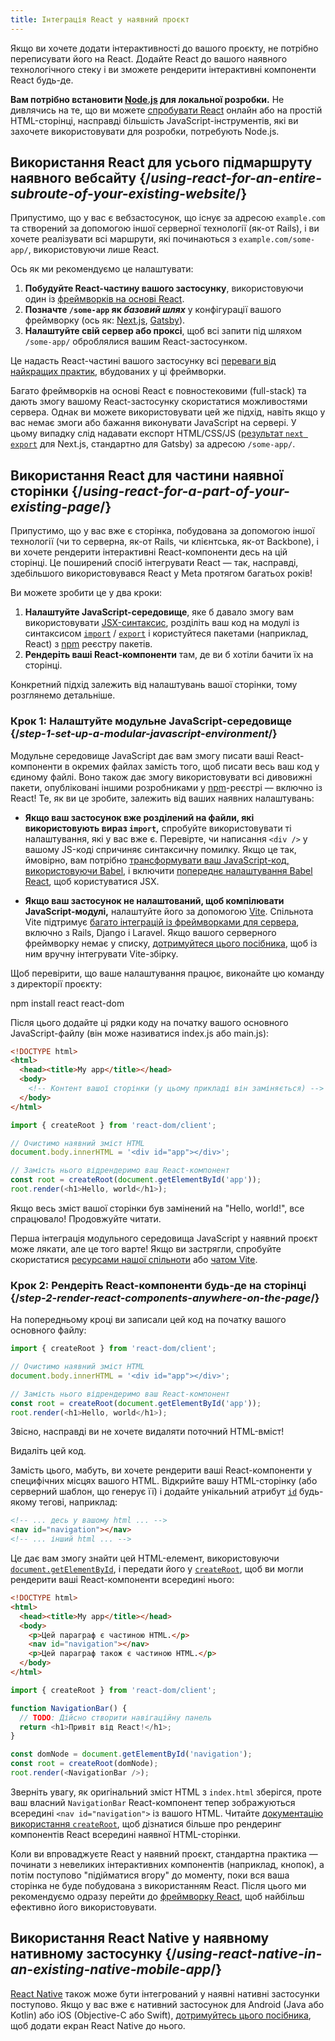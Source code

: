```yaml
---
title: Інтеграція React у наявний проєкт
---
```


<Intro>

Якщо ви хочете додати інтерактивності до вашого проєкту, не потрібно переписувати його на React. Додайте React до вашого наявного технологічного стеку і ви зможете рендерити інтерактивні компоненти React будь-де.

</Intro>

<Note>

**Вам потрібно встановити [Node.js](https://nodejs.org/en/) для локальної розробки.** Не дивлячись на те, що ви можете [спробувати React](/learn/installation#try-react) онлайн або на простій HTML-сторінці, насправді більшість JavaScript-інструментів, які ви захочете використовувати для розробки, потребують Node.js.

</Note>

## Використання React для усього підмаршруту наявного вебсайту {/*using-react-for-an-entire-subroute-of-your-existing-website*/}

Припустимо, що у вас є вебзастосунок, що існує за адресою `example.com` та створений за допомогою іншої серверної технології (як-от Rails), і ви хочете реалізувати всі маршрути, які починаються з `example.com/some-app/`, використовуючи лише React.

Ось як ми рекомендуємо це налаштувати:

1. **Побудуйте React-частину вашого застосунку**, використовуючи один із [фреймворків на основі React](/learn/start-a-new-react-project).
2. **Позначте `/some-app` як *базовий шлях*** у конфігурації вашого фреймворку (ось як: [Next.js](https://nextjs.org/docs/app/api-reference/config/next-config-js/basePath), [Gatsby](https://www.gatsbyjs.com/docs/how-to/previews-deploys-hosting/path-prefix/)).
3. **Налаштуйте свій сервер або проксі**, щоб всі запити під шляхом `/some-app/` оброблялися вашим React-застосунком.

Це надасть React-частині вашого застосунку всі [переваги від найкращих практик](/learn/start-a-new-react-project#can-i-use-react-without-a-framework), вбудованих у ці фреймворки.

Багато фреймворків на основі React є повностековими (full-stack) та дають змогу вашому React-застосунку скористатися можливостями сервера. Однак ви можете використовувати цей же підхід, навіть якщо у вас немає змоги або бажання виконувати JavaScript на сервері. У цьому випадку слід надавати експорт HTML/CSS/JS ([результат `next export`](https://nextjs.org/docs/advanced-features/static-html-export) для Next.js, стандартно для Gatsby) за адресою `/some-app/`.

## Використання React для частини наявної сторінки {/*using-react-for-a-part-of-your-existing-page*/}

Припустимо, що у вас вже є сторінка, побудована за допомогою іншої технології (чи то серверна, як-от Rails, чи клієнтська, як-от Backbone), і ви хочете рендерити інтерактивні React-компоненти десь на цій сторінці. Це поширений спосіб інтегрувати React — так, насправді, здебільшого використовувався React у Meta протягом багатьох років!

Ви можете зробити це у два кроки:

1. **Налаштуйте JavaScript-середовище**, яке б давало змогу вам використовувати [JSX-синтаксис](/learn/writing-markup-with-jsx), розділіть ваш код на модулі із синтаксисом [`import`](https://webdoky.org/uk/docs/Web/JavaScript/Reference/Statements/import) / [`export`](https://developer.mozilla.org/en-US/docs/Web/JavaScript/Reference/Statements/export) і користуйтеся пакетами (наприклад, React) з [npm](https://www.npmjs.com/) реєстру пакетів.
2. **Рендеріть ваші React-компоненти** там, де ви б хотіли бачити їх на сторінці.

Конкретний підхід залежить від налаштувань вашої сторінки, тому розглянемо детальніше.

### Крок 1: Налаштуйте модульне JavaScript-середовище {/*step-1-set-up-a-modular-javascript-environment*/}

Модульне середовище JavaScript дає вам змогу писати ваші React-компоненти в окремих файлах замість того, щоб писати весь ваш код у єдиному файлі. Воно також дає змогу використовувати всі дивовижні пакети, опубліковані іншими розробниками у [npm](https://www.npmjs.com/)-реєстрі — включно із React! Те, як ви це зробите, залежить від ваших наявних налаштувань:

* **Якщо ваш застосунок вже розділений на файли, які використовують вираз `import`,** спробуйте використовувати ті налаштування, які у вас вже є. Перевірте, чи написання `<div />` у вашому JS-коді спричиняє синтаксичну помилку. Якщо це так, ймовірно, вам потрібно [трансформувати ваш JavaScript-код, використовуючи Babel](https://babeljs.io/setup), і включити [попереднє налаштування Babel React](https://babeljs.io/docs/babel-preset-react), щоб користуватися JSX.

* **Якщо ваш застосунок не налаштований, щоб компілювати JavaScript-модулі,** налаштуйте його за допомогою [Vite](https://vitejs.dev/). Спільнота Vite підтримує [багато інтеграцій із фреймворками для сервера](https://github.com/vitejs/awesome-vite#integrations-with-backends), включно з Rails, Django і Laravel. Якщо вашого серверного фреймворку немає у списку, [дотримуйтеся цього посібника](https://vitejs.dev/guide/backend-integration.html), щоб із ним вручну інтегрувати Vite-збірку.

Щоб перевірити, що ваше налаштування працює, виконайте цю команду з директорії проєкту:

<TerminalBlock>
npm install react react-dom
</TerminalBlock>

Після цього додайте ці рядки коду на початку вашого основного JavaScript-файлу (він може називатися index.js або main.js):

<Sandpack>

```html index.html hidden
<!DOCTYPE html>
<html>
  <head><title>My app</title></head>
  <body>
    <!-- Контент вашої сторінки (у цьому прикладі він заміняється) -->
  </body>
</html>
```

```js src/index.js active
import { createRoot } from 'react-dom/client';

// Очистимо наявний зміст HTML
document.body.innerHTML = '<div id="app"></div>';

// Замість нього відрендеримо ваш React-компонент
const root = createRoot(document.getElementById('app'));
root.render(<h1>Hello, world</h1>);
```

</Sandpack>

Якщо весь зміст вашої сторінки був замінений на "Hello, world!", все спрацювало! Продовжуйте читати.

<Note>

Перша інтеграція модульного середовища JavaScript у наявний проєкт може лякати, але це того варте! Якщо ви застрягли, спробуйте скористатися [ресурсами нашої спільноти](/community) або [чатом Vite](https://chat.vitejs.dev/).

</Note>

### Крок 2: Рендеріть React-компоненти будь-де на сторінці {/*step-2-render-react-components-anywhere-on-the-page*/}

На попередньому кроці ви записали цей код на початку вашого основного файлу:

```js
import { createRoot } from 'react-dom/client';

// Очистимо наявний зміст HTML
document.body.innerHTML = '<div id="app"></div>';

// Замість нього відрендеримо ваш React-компонент
const root = createRoot(document.getElementById('app'));
root.render(<h1>Hello, world</h1>);
```

Звісно, насправді ви не хочете видаляти поточний HTML-вміст!

Видаліть цей код.

Замість цього, мабуть, ви хочете рендерити ваші React-компоненти у специфічних місцях вашого HTML. Відкрийте вашу HTML-сторінку (або серверний шаблон, що генерує її) і додайте унікальний атрибут [`id`](https://developer.mozilla.org/en-US/docs/Web/HTML/Global_attributes/id) будь-якому тегові, наприклад:

```html
<!-- ... десь у вашому html ... -->
<nav id="navigation"></nav>
<!-- ... інший html ... -->
```

Це дає вам змогу знайти цей HTML-елемент, використовуючи [`document.getElementById`](https://developer.mozilla.org/en-US/docs/Web/API/Document/getElementById), і передати його у [`createRoot`](/reference/react-dom/client/createRoot), щоб ви могли рендерити ваші React-компоненти всередині нього:

<Sandpack>

```html index.html
<!DOCTYPE html>
<html>
  <head><title>My app</title></head>
  <body>
    <p>Цей параграф є частиною HTML.</p>
    <nav id="navigation"></nav>
    <p>Цей параграф також є частиною HTML.</p>
  </body>
</html>
```

```js src/index.js active
import { createRoot } from 'react-dom/client';

function NavigationBar() {
  // TODO: Дійсно створити навігаційну панель
  return <h1>Привіт від React!</h1>;
}

const domNode = document.getElementById('navigation');
const root = createRoot(domNode);
root.render(<NavigationBar />);
```

</Sandpack>

Зверніть увагу, як оригінальний зміст HTML з `index.html` зберігся, проте ваш власний `NavigationBar` React-компонент тепер зображуються всередині `<nav id="navigation">` із вашого HTML. Читайте [документацію використання `createRoot`](/reference/react-dom/client/createRoot#rendering-a-page-partially-built-with-react), щоб дізнатися більше про рендеринг компонентів React всередині наявної HTML-сторінки.

Коли ви впроваджуєте React у наявний проєкт, стандартна практика — починати з невеликих інтерактивних компонентів (наприклад, кнопок), а потім поступово "підійматися вгору" до моменту, поки вся ваша сторінка не буде побудована з використанням React. Після цього ми рекомендуємо одразу перейти до [фреймворку React](/learn/start-a-new-react-project), щоб найбільш ефективно його використовувати.

## Використання React Native у наявному нативному застосунку {/*using-react-native-in-an-existing-native-mobile-app*/}

[React Native](https://reactnative.dev/) також може бути інтегрований у наявні нативні застосунки поступово. Якщо у вас вже є нативний застосунок для Android (Java або Kotlin) або iOS (Objective-C або Swift), [дотримуйтесь цього посібника](https://reactnative.dev/docs/integration-with-existing-apps), щоб додати екран React Native до нього.
